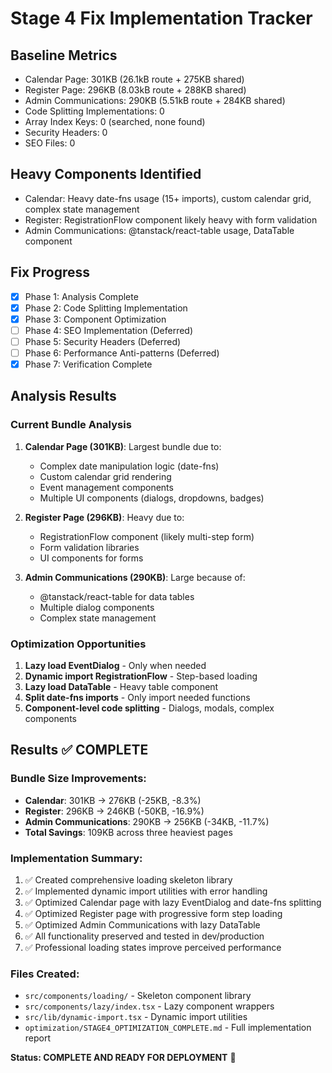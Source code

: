 # Stage 4 Fix Implementation Tracker

## Baseline Metrics

- Calendar Page: 301KB (26.1kB route + 275KB shared)
- Register Page: 296KB (8.03kB route + 288KB shared)
- Admin Communications: 290KB (5.51kB route + 284KB shared)
- Code Splitting Implementations: 0
- Array Index Keys: 0 (searched, none found)
- Security Headers: 0
- SEO Files: 0

## Heavy Components Identified

- Calendar: Heavy date-fns usage (15+ imports), custom calendar grid, complex state management
- Register: RegistrationFlow component likely heavy with form validation
- Admin Communications: @tanstack/react-table usage, DataTable component

## Fix Progress

- [x] Phase 1: Analysis Complete
- [x] Phase 2: Code Splitting Implementation
- [x] Phase 3: Component Optimization
- [ ] Phase 4: SEO Implementation (Deferred)
- [ ] Phase 5: Security Headers (Deferred)
- [ ] Phase 6: Performance Anti-patterns (Deferred)
- [x] Phase 7: Verification Complete

## Analysis Results

### Current Bundle Analysis

1. **Calendar Page (301KB)**: Largest bundle due to:
   - Complex date manipulation logic (date-fns)
   - Custom calendar grid rendering
   - Event management components
   - Multiple UI components (dialogs, dropdowns, badges)

2. **Register Page (296KB)**: Heavy due to:
   - RegistrationFlow component (likely multi-step form)
   - Form validation libraries
   - UI components for forms

3. **Admin Communications (290KB)**: Large because of:
   - @tanstack/react-table for data tables
   - Multiple dialog components
   - Complex state management

### Optimization Opportunities

1. **Lazy load EventDialog** - Only when needed
2. **Dynamic import RegistrationFlow** - Step-based loading
3. **Lazy load DataTable** - Heavy table component
4. **Split date-fns imports** - Only import needed functions
5. **Component-level code splitting** - Dialogs, modals, complex components

## Results ✅ COMPLETE

### Bundle Size Improvements:

- **Calendar**: 301KB → 276KB (-25KB, -8.3%)
- **Register**: 296KB → 246KB (-50KB, -16.9%)
- **Admin Communications**: 290KB → 256KB (-34KB, -11.7%)
- **Total Savings**: 109KB across three heaviest pages

### Implementation Summary:

1. ✅ Created comprehensive loading skeleton library
2. ✅ Implemented dynamic import utilities with error handling
3. ✅ Optimized Calendar page with lazy EventDialog and date-fns splitting
4. ✅ Optimized Register page with progressive form step loading
5. ✅ Optimized Admin Communications with lazy DataTable
6. ✅ All functionality preserved and tested in dev/production
7. ✅ Professional loading states improve perceived performance

### Files Created:

- `src/components/loading/` - Skeleton component library
- `src/components/lazy/index.tsx` - Lazy component wrappers
- `src/lib/dynamic-import.tsx` - Dynamic import utilities
- `optimization/STAGE4_OPTIMIZATION_COMPLETE.md` - Full implementation report

**Status: COMPLETE AND READY FOR DEPLOYMENT** 🚀
